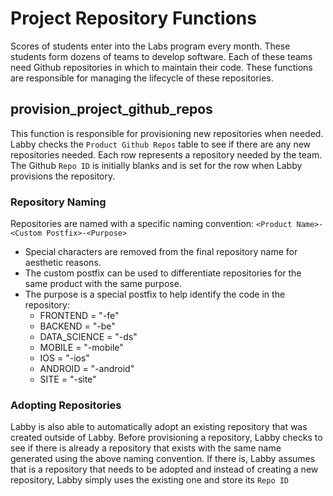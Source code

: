 # Project Repository Functions

Scores of students enter into the Labs program every month. These students form dozens of teams to develop software. Each of these teams need Github repositories in which to maintain their code. These functions are responsible for managing the lifecycle of these repositories.

## provision_project_github_repos

This function is responsible for provisioning new repositories when needed. Labby checks the `Product Github Repos` table to see if there are any new repositories needed. Each row represents a repository needed by the team. The Github `Repo ID` is initially blanks and is set for the row when Labby provisions the repository.

### Repository Naming

Repositories are named with a specific naming convention: `<Product Name>-<Custom Postfix>-<Purpose>`

- Special characters are removed from the final repository name for aesthetic reasons.
- The custom postfix can be used to differentiate repositories for the same product with the same purpose.
- The purpose is a special postfix to help identify the code in the repository:
  - FRONTEND        = "-fe"
  - BACKEND         = "-be"
  - DATA_SCIENCE    = "-ds"
  - MOBILE          = "-mobile"
  - IOS             = "-ios"
  - ANDROID         = "-android"
  - SITE            = "-site"

### Adopting Repositories

Labby is also able to automatically adopt an existing repository that was created outside of Labby. Before provisioning a repository, Labby checks to see if there is already a repository that exists with the same name generated using the above naming convention. If there is, Labby assumes that is a repository that needs to be adopted and instead of creating a new repository, Labby simply uses the existing one and store its `Repo ID`
